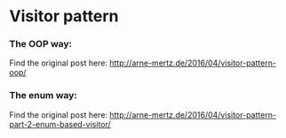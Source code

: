 # Visitor pattern

### The OOP way:
Find the original post here: http://arne-mertz.de/2016/04/visitor-pattern-oop/

### The enum way:
Find the original post here: http://arne-mertz.de/2016/04/visitor-pattern-part-2-enum-based-visitor/